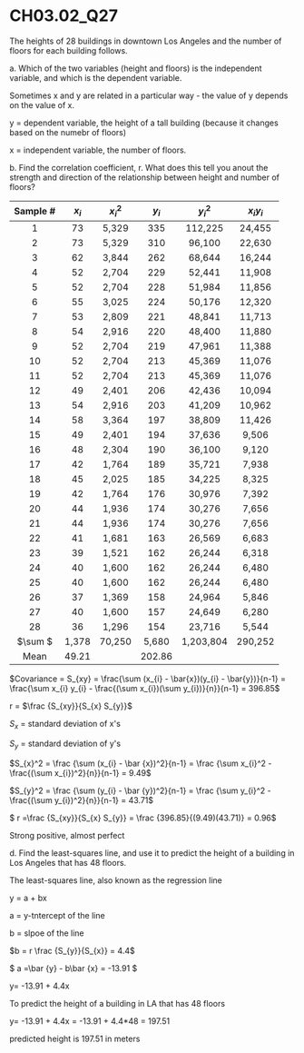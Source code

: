 
# CH03.02_Q27 #

The heights of 28 buildings in downtown Los Angeles and the number of floors for each building follows.

a. Which of the two variables (height and floors) is the independent variable, and which is the dependent variable.

Sometimes x and y are related in a particular way - the value of y depends on the value of x.

y = dependent variable, the height of a tall building (because it changes based on the numebr of floors)

x = independent variable, the number of floors.


b. Find the correlation coefficient, r. What does this tell you anout the strength and direction of the relationship between height and number of floors?


| Sample # | $x_{i}$  | $x_{i}^2$    | $y_{i}$  | $y_{i}^2$| $x_{i} y_{i}$    |
|:--------:|:--:|:-----:|:--:|:------:|:-----:|
| 1        | 73 | 5,329 | 335 | 112,225 | 24,455 |
| 2        | 73 | 5,329 | 310 | 96,100  | 22,630 |
| 3        | 62 | 3,844 | 262 | 68,644  | 16,244 |
| 4        | 52 | 2,704 | 229 | 52,441  | 11,908 |
| 5        | 52 | 2,704 | 228 | 51,984  | 11,856 |
| 6        | 55 | 3,025 | 224 | 50,176  | 12,320 |
| 7        | 53 | 2,809 | 221 | 48,841  | 11,713 |
| 8        | 54 | 2,916 | 220 | 48,400  | 11,880 |
| 9        | 52 | 2,704 | 219 | 47,961  | 11,388 |
| 10       | 52 | 2,704 | 213 | 45,369  | 11,076 |
| 11       | 52 | 2,704 | 213 | 45,369  | 11,076 |
| 12       | 49 | 2,401 | 206 | 42,436  | 10,094 |
| 13       | 54 | 2,916 | 203 | 41,209  | 10,962 |
| 14       | 58 | 3,364 | 197 | 38,809  | 11,426 |
| 15       | 49 | 2,401 | 194 | 37,636  | 9,506  |
| 16       | 48 | 2,304 | 190 | 36,100  | 9,120  |
| 17       | 42 | 1,764 | 189 | 35,721  | 7,938  |
| 18       | 45 | 2,025 | 185 | 34,225  | 8,325  |
| 19       | 42 | 1,764 | 176 | 30,976  | 7,392  |
| 20       | 44 | 1,936 | 174 | 30,276  | 7,656  |
| 21       | 44 | 1,936 | 174 | 30,276  | 7,656  |
| 22       | 41 | 1,681 | 163 | 26,569  | 6,683  |
| 23       | 39 | 1,521 | 162 | 26,244  | 6,318  |
| 24       | 40 | 1,600 | 162 | 26,244  | 6,480  |
| 25       | 40 | 1,600 | 162 | 26,244  | 6,480  |
| 26       | 37 | 1,369 | 158 | 24,964  | 5,846  |
| 27       | 40 | 1,600 | 157 | 24,649  | 6,280  |
| 28       | 36 | 1,296 | 154 | 23,716  | 5,544  |
| $\sum $	 | 1,378 | 70,250 | 5,680 | 1,203,804 | 290,252 | 
| Mean     | 49.21 |        |	202.86 |         |          |

$Covariance = S_{xy} = \frac{\sum (x_{i} - \bar{x})(y_{i} - \bar{y})}{n-1} = \frac{\sum x_{i} y_{i} - \frac{(\sum x_{i})(\sum y_{i})}{n}}{n-1} = 396.85$

 r = $\frac {S_{xy}}{S_{x} S_{y}}$

$S_{x}$ = standard deviation of x's

$S_{y}$ = standard deviation of y's

$S_{x}^2 = \frac {\sum (x_{i} - \bar {x})^2}{n-1} = \frac {\sum x_{i}^2 - \frac{(\sum x_{i})^2}{n}}{n-1} = 9.49$

$S_{y}^2 = \frac {\sum (y_{i} - \bar {y})^2}{n-1} = \frac {\sum y_{i}^2 - \frac{(\sum y_{i})^2}{n}}{n-1} = 43.71$

$ r =\frac {S_{xy}}{S_{x} S_{y}} = \frac {396.85}{(9.49)(43.71)} = 0.96$

Strong positive, almost perfect


d. Find the least-squares line, and use it to predict the height of a building in Los Angeles that has 48 floors.									

The least-squares line, also known as the regression line

y = a + bx

a = y-tntercept of the line 		

b = slpoe of the line		
		
$b = r \frac {S_{y}}{S_{x}} = 4.4$		
		
$ a =\bar {y} - b\bar {x} = -13.91 $		

y= -13.91 + 4.4x

To predict the height of a building in LA that has 48 floors

y= -13.91 + 4.4x = -13.91 + 4.4*48 = 197.51 

predicted height is 197.51 in meters















